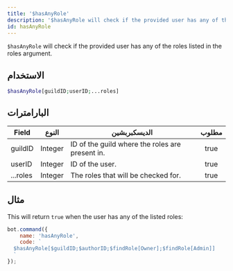 ```yaml
---
title: '$hasAnyRole'
description: '$hasAnyRole will check if the provided user has any of the roles listed in the roles argument.'
id: hasAnyRole
---
```


`$hasAnyRole` will check if the provided user has any of the roles listed in the roles argument.

## الاستخدام

```php
$hasAnyRole[guildID;userID;...roles]
```

## البارامترات

| Field    | النوع   | الديسكبربشين                                    | مطلوب |
| -------- | ------- | ----------------------------------------------- |:-----:|
| guildID  | Integer | ID of the guild where the roles are present in. | true  |
| userID   | Integer | ID of the user.                                 | true  |
| ...roles | Integer | The roles that will be checked for.             | true  |

## مثال

This will return `true` when the user has any of the listed roles:

```javascript
bot.command({
    name: 'hasAnyRole',
    code: `
  $hasAnyRole[$guildID;$authorID;$findRole[Owner];$findRole[Admin]]
  `
});
```

